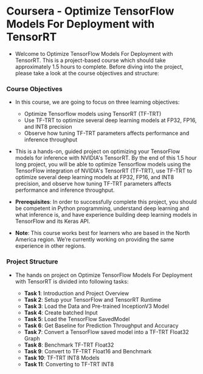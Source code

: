 # Coursera - Optimize TensorFlow Models For Deployment with TensorRT

- Welcome to Optimize TensorFlow Models For Deployment with TensorRT. This is a project-based course which should take approximately 1.5 hours to complete. Before diving into the project, please take a look at the course objectives and structure:

### Course Objectives
- In this course, we are going to focus on three learning objectives:
    - Optimize Tensorflow models using TensorRT (TF-TRT)  
    - Use TF-TRT to optimize several deep learning models at FP32, FP16, and INT8 precision
    - Observe how tuning TF-TRT parameters affects performance and inference throughput  

- This is a hands-on, guided project on optimizing your TensorFlow models for inference with NVIDIA's TensorRT. By the end of this 1.5 hour long project, you will be able to optimize Tensorflow models using the TensorFlow integration of NVIDIA's TensorRT (TF-TRT), use TF-TRT to optimize several deep learning models at FP32, FP16, and INT8 precision, and observe how tuning TF-TRT parameters affects performance and inference throughput.   
- **Prerequisites**: In order to successfully complete this project, you should be competent in Python programming, understand deep learning and what inference is, and have experience building deep learning models in TensorFlow and its Keras API.

- **Note**: This course works best for learners who are based in the North America region. We’re currently working on providing the same experience in other regions.

### Project Structure
- The hands on project on Optimize TensorFlow Models For Deployment with TensorRT is divided into following tasks:

    - **Task 1**:  Introduction and Project Overview
    - **Task 2**: Setup your TensorFlow and TensorRT Runtime
    - **Task 3**: Load the Data and Pre-trained InceptionV3 Model 
    - **Task 4**: Create batched Input
    - **Task 5**: Load the TensorFlow SavedModel
    - **Task 6**: Get Baseline for Prediction Throughput and Accuracy
    - **Task 7**: Convert a TensorFlow saved model into a TF-TRT Float32 Graph
    - **Task 8**: Benchmark TF-TRT Float32
    - **Task 9**: Convert to TF-TRT Float16 and Benchmark
    - **Task 10**: TF-TRT INT8 Models
    - **Task 11**: Converting to TF-TRT INT8